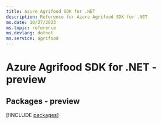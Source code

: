 ```yaml
---
title: Azure Agrifood SDK for .NET
description: Reference for Azure Agrifood SDK for .NET
ms.date: 10/27/2023
ms.topic: reference
ms.devlang: dotnet
ms.service: agrifood
---
```

# Azure Agrifood SDK for .NET - preview
## Packages - preview
[!INCLUDE [packages](agrifood-index.md)]